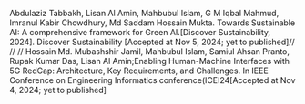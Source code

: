 Abdulaziz Tabbakh, Lisan Al Amin, Mahbubul Islam, G M Iqbal Mahmud, Imranul Kabir Chowdhury, Md Saddam Hossain Mukta. Towards Sustainable AI: A comprehensive framework for Green AI.[Discover Sustainability, 2024]. Discover Sustainability [Accepted at Nov 5, 2024; yet to published]// // //
Hossain Md. Mubashshir Jamil, Mahbubul Islam, Samiul Ahsan Pranto, Rupak Kumar Das, Lisan Al Amin;Enabling Human-Machine Interfaces with 5G RedCap: Architecture, Key Requirements, and Challenges. In  IEEE Conference on Engineering Informatics conference(ICEI24[Accepted at Nov 4, 2024; yet to published]
